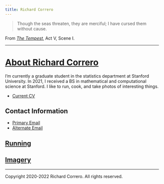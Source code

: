 ```yaml
---
title: Richard Correro
---
```


> Though the seas threaten, they are merciful;
I have cursed them without cause.

From [_The Tempest_](http://shakespeare.mit.edu/tempest/full.html), Act V, Scene I. 

---

# [About Richard Correro](https://www.richardcorrero.com)

I’m currently a graduate student in the statistics department at Stanford University. In 2021, I received a BS in mathematical and computational science at Stanford. I like to run, cook, and take photos of interesting things.

- [Current CV](files/richard_correro_cv.pdf) 

## Contact Information

- [Primary Email](mailto:rcorrero@stanford.edu)
- [Alternate Email](mailto:rcorrero@gmail.com)

## [Running](files/running.md)


## [Imagery](files/imagery.md)

[](sitemap.xml)

---

Copyright 2020-2022 Richard Correro. All rights reserved.